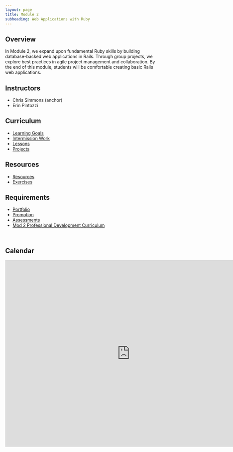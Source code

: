 ```yaml
---
layout: page
title: Module 2
subheading: Web Applications with Ruby
---
```


## Overview

In Module 2, we expand upon fundamental Ruby skills by building database-backed web applications in Rails. Through group projects, we explore best practices in agile project management and collaboration. By the end of this module, students will be comfortable creating basic Rails web applications.

## Instructors
* Chris Simmons (anchor)
* Erin Pintozzi

## Curriculum

* [Learning Goals](./success/learning_goals)
* [Intermission Work](./intermission_work)
* [Lessons](./lessons)
* [Projects](projects/index)

## Resources
* [Resources](./resources)
* [Exercises](./exercises)

## Requirements
* [Portfolio](./portfolios/portfolio_requirements)
* [Promotion](./success/promotion)
* [Assessments](./success/assessments)
* [Mod 2 Professional Development Curriculum](https://careerdev.turing.edu/module_two/)

<br>

## Calendar

<iframe src="https://calendar.google.com/calendar/embed?mode=week&src=casimircreative.com_rps2hg1nfqjih4rcl3gl6s4lpk%40group.calendar.google.com&ctz=America/Denver" style="border: 0" width="800" height="600" frameborder="0" scrolling="no"></iframe>
